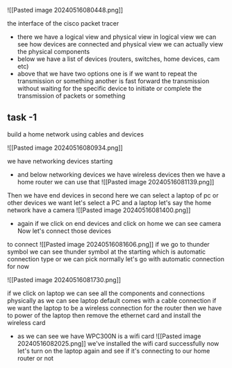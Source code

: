 ![[Pasted image 20240516080448.png]]

the interface of the cisco packet tracer
- there we have a logical view and physical view in logical view we can see how devices are connected and physical view we can actually view the physical components 
- below we have a list of devices (routers, switches, home devices, cam etc)
- above that we have two options one is if we want to repeat the transmission or something another is fast forward the transmission without waiting for the specific device to initiate or complete the transmission of packets or something

## task -1 
build a home network using cables and devices

![[Pasted image 20240516080934.png]]

we have networking devices starting 
- and below networking devices we have wireless devices then we have a home router we can use that 
![[Pasted image 20240516081139.png]]

Then we have end devices in second here we can select a laptop of pc or other devices we want let's select a PC and a laptop
let's say the home network have a camera 
![[Pasted image 20240516081400.png]]

- again if we click on end devices and click on home we can see camera 
Now let's connect those devices

to connect
![[Pasted image 20240516081606.png]]
if we go to thunder symbol we can see thunder symbol at the starting which is automatic connection type or we can pick normally 
let's go with automatic connection for now 

![[Pasted image 20240516081730.png]]

if we click on laptop we can see all the components and connections physically as we can see laptop default comes with a cable connection if we want the laptop to be a wireless connection for the router then we have to power of the laptop then remove the ethernet card and install the wireless card
- as we can see we have WPC300N is a wifi card 
![[Pasted image 20240516082025.png]]
we've installed the wifi card successfully now let's turn on the laptop again and see if it's connecting to our home router or not 

